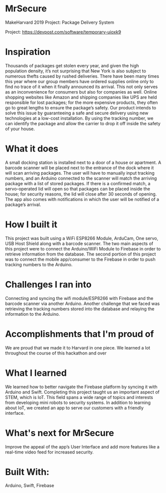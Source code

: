 # MrSecure
MakeHarvard 2019 Project: Package Delivery System

Project: https://devpost.com/software/temporary-uioxk9

# Inspiration
Thousands of packages get stolen every year, and given the high population density, it’s not surprising that New York is also subject to numerous thefts caused by rushed deliveries. There have been many times this year where our group members have ordered supplies online only to find no trace of it when it finally announced its arrival. This not only serves as an inconvenience for consumers but also for companies as well. Online shopping websites like Amazon and shipping companies like UPS are held responsible for lost packages; for the more expensive products, they often go to great lengths to ensure the package’s safety. Our product intends to solve this issue by guaranteeing a safe and secure delivery using new technologies at a low-cost installation. By using the tracking number, we can identify the package and allow the carrier to drop it off inside the safety of your house.

# What it does
A small docking station is installed next to a door of a house or apartment. A barcode scanner will be placed next to the entrance of the dock where it will scan arriving packages. The user will have to manually input tracking numbers, and an Arduino connected to the scanner will match the arriving package with a list of stored packages. If there is a confirmed match, a servo-operated lid will open so that packages can be placed inside the house; for security reasons, the lid will close after 30 seconds of opening. The app also comes with notifications in which the user will be notified of a package’s arrival.

# How I built it
This project was built using a WiFi ESP8266 Module, ArduCam, One servo, USB Host Shield along with a barcode scanner. The two main aspects of this project were to connect the Arduino/WiFi Module to Firebase in order to retrieve information from the database. The second portion of this project was to connect the mobile app/consumer to the Firebase in order to push tracking numbers to the Arduino.

# Challenges I ran into
Connecting and syncing the wifi module/ESP8266 with Firebase and the barcode scanner via another Arduino. Another challenge that we faced was retrieving the tracking numbers stored into the database and relaying the information to the Arduino.

# Accomplishments that I'm proud of
We are proud that we made it to Harvard in one piece. We learned a lot throughout the course of this hackathon and over

# What I learned
We learned how to better navigate the Firebase platform by syncing it with Arduino and Swift. Completing this project taught us an important aspect of STEM, which is IoT. This field spans a wide range of topics and interests from developing mini robots to security systems. In addition to learning about IoT, we created an app to serve our customers with a friendly interface.

# What's next for MrSecure
Improve the appeal of the app’s User Interface and add more features like a real-time video feed for increased security.

# Built With:
Arduino, Swift, Firebase
